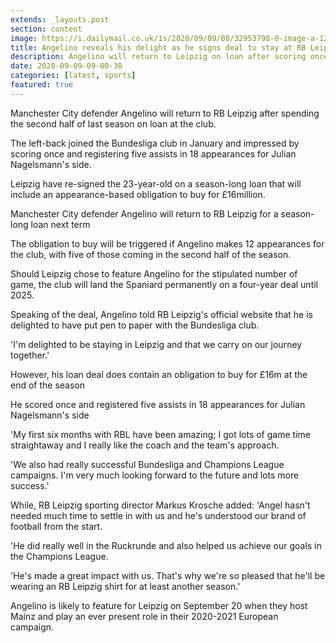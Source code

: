 ```yaml
---
extends: _layouts.post
section: content
image: https://i.dailymail.co.uk/1s/2020/09/09/08/32953798-0-image-a-12_1599637873655.jpg 
title: Angelino reveals his delight as he signs deal to stay at RB Leipzig for a second loan spell 
description: Angelino will return to Leipzig on loan after scoring once and registering five assists in 18 games for the club side last term. The deal will, however. include obligation to buy clause for £16m 
date: 2020-09-09-09-00-38 
categories: [latest, sports] 
featured: true 
--- 
```

Manchester City defender Angelino will return to RB Leipzig after spending the second half of last season on loan at the club.

The left-back joined the Bundesliga club in January and impressed by scoring once and registering five assists in 18 appearances for Julian Nagelsmann's side. 

Leipzig have re-signed the 23-year-old on a season-long loan that will include an appearance-based obligation to buy for £16million. 

Manchester City defender Angelino will return to RB Leipzig for a season-long loan next term

The obligation to buy will be triggered if Angelino makes 12 appearances for the club, with five of those coming in the second half of the season. 

Should Leipzig chose to feature Angelino for the stipulated number of game, the club will land the Spaniard permanently on a four-year deal until 2025.  

Speaking of the deal, Angelino told RB Leipzig's official website that he is delighted to have put pen to paper with the Bundesliga club. 

'I'm delighted to be staying in Leipzig and that we carry on our journey together.'

However, his loan deal does contain an obligation to buy for £16m at the end of the season

He scored once and registered five assists in 18 appearances for Julian Nagelsmann's side

'My first six months with RBL have been amazing; I got lots of game time straightaway and I really like the coach and the team's approach.

'We also had really successful Bundesliga and Champions League campaigns. I'm very much looking forward to the future and lots more success.'

While, RB Leipzig sporting director Markus Krosche added: 'Angel hasn't needed much time to settle in with us and he's understood our brand of football from the start.

'He did really well in the Ruckrunde and also helped us achieve our goals in the Champions League. 

'He's made a great impact with us. That's why we're so pleased that he'll be wearing an RB Leipzig shirt for at least another season.'

Angelino is likely to feature for Leipzig on September 20 when they host Mainz and play an ever present role in their 2020-2021 European campaign. 

